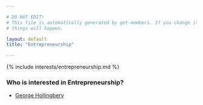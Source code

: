```yaml
---

# DO NOT EDIT!
# This file is automatically generated by get-members. If you change it, bad
# things will happen.

layout: default
title: "Entrepreneurship"

---
```


{% include interests/entrepreneurship.md %}

### Who is interested in Entrepreneurship?


* [George Hollingbery](../members/george-hollingbery.html)
